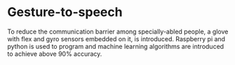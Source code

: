 # Gesture-to-speech
To reduce the communication barrier among specially-abled people, a glove with flex and gyro sensors embedded on it, is introduced.  Raspberry pi and python is used to program and machine learning algorithms are introduced to achieve above 90% accuracy.
